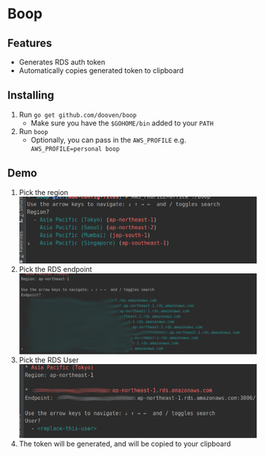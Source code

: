# Boop

## Features
* Generates RDS auth token
* Automatically copies generated token to clipboard



## Installing 
1. Run `go get github.com/dooven/boop `
    * Make sure you have the `$GOHOME/bin` added to your `PATH`
2. Run `boop` 
    * Optionally, you can pass in the `AWS_PROFILE` e.g. `AWS_PROFILE=personal boop`
    
## Demo
1. Pick the region  
![region](./screenshots/1.png)
2. Pick the RDS endpoint  
![endpoint](./screenshots/2.png)
3. Pick the RDS User  
![rds_user](./screenshots/3.png)
4. The token will be generated, and will be copied to your clipboard

